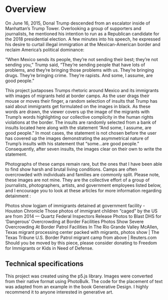 # Overview

On June 16, 2015, Donal Trump descended from an escalator inside of Manhattan’s Trump Tower. Overlooking a group of supporters and journalists, he mentioned his intention to run as a Republican candidate for the 2018 presidential election. A few minutes into his speech, he expressed his desire to curtail illegal immigration at the Mexican-American border and reclaim America’s political dominance:

“When Mexico sends its people, they’re not sending their best; they’re not sending you,” Trump said, “They’re sending people that have lots of problems, and they’re bringing those problems with us. They’re bringing drugs. They’re bringing crime. They’re rapists. And some, I assume, are good people.”

This project juxtaposes Trumps rhetoric around Mexico and its immigrants with images of migrants held at border camps. As the user drags their mouse or moves their finger, a random selection of insults that Trump has said about immigrants get formulated on the images in black. As these words are drawn, the viewer covers up the image of the migrants with Trump’s words highlighting our collective complicity in the human rights violations at the border. The insults are randomly selected from a bank of insults located here along with the statement “And some, I assume, are good people.” In most cases, the statement is not chosen before the user has covered up the images demonstrating the asymmetrical nature of Trump’s insults with his statement that “some…are good people.” Consequently, after seven insults, the images clear on their own to write the statement.

Photographs of these camps remain rare, but the ones that I have been able to find show harsh and brutal living conditions. Camps are often overcrowded with individuals and families are commonly split. Please note, these images are not mine. They are the collective effort of a group of journalists, photographers, artists, and government employees listed below, and I encourage you to look at these articles for more information regarding detainment :

Photos show logjam of immigrants detained at government facility - Houston Chronicle
Those photos of immigrant children “caged” by the US are from 2014 — Quartz
Federal Inspectors Release Photos to Blast DHS for ‘Dangerous’ Overcrowding at Border Facilities
Photos Show Severe Overcrowding At Border Patrol Facilities In The Rio Grande Valley
McAllen, Texas migrant processing center packed with migrants, photos show | The Texas Tribune
U.S. Border Patrol migrant camp from above | Reuters.com
Should you be moved by this piece, please consider donating to Freedom for Immigrants or Kids in Need of Defense.

## Technical specifications

This project was created using the p5.js library. Images were converted from their native format using PhotoBulk. The code for the placement of text was adapted from an example in the book Generative Design. I highly recommend it to anyone interested in generative art.
